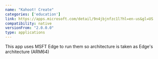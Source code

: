 ```yaml
---
name: "Kahoot! Create"
categories: ['education']
link: https://apps.microsoft.com/detail/9n4jbjnfzc1l?hl=en-us&gl=US
compatibility: native
versionFrom: "2.0.0.0"
type: applications
---
```


This app uses MSFT Edge to run them so architecture is taken as Edge's architecture (ARM64)